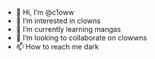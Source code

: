 - 👋 Hi, I’m @c1oww
- 👀 I’m interested in clowns
- 🌱 I’m currently learning mangas
- 💞️ I’m looking to collaborate on clowwns
- 📫 How to reach me dark

<!---
c1oww/c1oww is a ✨ special ✨ repository because its `README.md` (this file) appears on your GitHub profile.
You can click the Preview link to take a look at your changes.
--->
